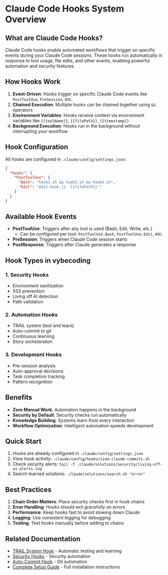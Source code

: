 # Claude Code Hooks System Overview

## What are Claude Code Hooks?

Claude Code hooks enable automated workflows that trigger on specific events during your Claude Code sessions. These hooks run automatically in response to tool usage, file edits, and other events, enabling powerful automation and security features.

## How Hooks Work

1. **Event-Driven**: Hooks trigger on specific Claude Code events like `PostToolUse`, `PreSession`, etc.
2. **Chained Execution**: Multiple hooks can be chained together using `&&` operators
3. **Environment Variables**: Hooks receive context via environment variables like `{{toolName}}`, `{{filePath}}`, `{{timestamp}}`
4. **Background Execution**: Hooks run in the background without interrupting your workflow

## Hook Configuration

All hooks are configured in `.claude/config/settings.json`:

```json
{
  "hooks": {
    "PostToolUse": {
      "Bash": "hook1.sh && hook2.sh && hook3.sh",
      "Edit": "edit-hook.js '{{filePath}}'"
    }
  }
}
```

## Available Hook Events

- **PostToolUse**: Triggers after any tool is used (Bash, Edit, Write, etc.)
  - Can be configured per tool: `PostToolUse.Bash`, `PostToolUse.Edit`, etc.
- **PreSession**: Triggers when Claude Code session starts
- **PostResponse**: Triggers after Claude generates a response

## Hook Types in vybecoding

### 1. Security Hooks
- Environment sanitization
- XSS prevention
- Living off AI detection
- Path validation

### 2. Automation Hooks
- TRAIL system (test and learn)
- Auto-commit to git
- Continuous learning
- Story orchestration

### 3. Development Hooks
- Pre-session analysis
- Auto-approval decisions
- Task completion tracking
- Pattern recognition

## Benefits

- **Zero Manual Work**: Automation happens in the background
- **Security by Default**: Security checks run automatically
- **Knowledge Building**: Systems learn from every interaction
- **Workflow Optimization**: Intelligent automation speeds development

## Quick Start

1. Hooks are already configured in `.claude/config/settings.json`
2. View hook activity: `.claude/config/hooks/view-claude-commits.sh`
3. Check security alerts: `tail -f .claude/solutions/security/living-off-ai-alerts.log`
4. Search learned solutions: `.claude/solutions/search.sh "error"`

## Best Practices

1. **Chain Order Matters**: Place security checks first in hook chains
2. **Error Handling**: Hooks should exit gracefully on errors
3. **Performance**: Keep hooks fast to avoid slowing down Claude
4. **Logging**: Use consistent logging for debugging
5. **Testing**: Test hooks manually before adding to chains

## Related Documentation

- [TRAIL System Hook](./trail-system.md) - Automatic testing and learning
- [Security Hooks](./security-hooks.md) - Security automation
- [Auto-Commit Hook](./auto-commit.md) - Git automation
- [Complete Setup Guide](./setup-all-hooks.md) - Full installation instructions